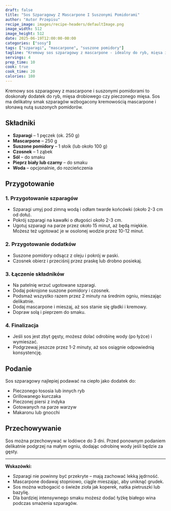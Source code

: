 ```yaml
---
draft: false
title: "Sos Szparagowy Z Mascarpone I Suszonymi Pomidorami"
author: "Autor Przepisu"
recipe_image: images/recipe-headers/defaultImage.png
image_width: 512
image_height: 512
date: 2025-06-19T12:00:00-00:00
categories: ["sosy"]
tags: ["szparagi", "mascarpone", "suszone pomidory"]
tagline: "Kremowy sos szparagowy z mascarpone - idealny do ryb, mięsa i warzyw!"
servings: 4
prep_time: 10
cook: true
cook_time: 20
calories: 180
---
```


Kremowy sos szparagowy z mascarpone i suszonymi pomidorami to doskonały dodatek do ryb, mięsa drobiowego czy pieczonego mięsa. Sos ma delikatny smak szparagów wzbogacony kremowością mascarpone i słonawą nutą suszonych pomidorów.

## Składniki

- **Szparagi** – 1 pęczek (ok. 250 g)
- **Mascarpone** – 250 g
- **Suszone pomidory** – 1 słoik (lub około 100 g)
- **Czosnek** – 1 ząbek
- **Sól** – do smaku
- **Pieprz biały lub czarny** – do smaku
- **Woda** – opcjonalnie, do rozcieńczenia

## Przygotowanie

### 1. Przygotowanie szparagów
- Szparagi umyj pod zimną wodą i odłam twarde końcówki (około 2-3 cm od dołu).
- Pokrój szparagi na kawałki o długości około 2-3 cm.
- Ugotuj szparagi na parze przez około 15 minut, aż będą miękkie. Możesz też ugotować je w osolonej wodzie przez 10-12 minut.

### 2. Przygotowanie dodatków
- Suszone pomidory odsącz z oleju i pokrój w paski.
- Czosnek obierz i przeciśnij przez praskę lub drobno posiekaj.

### 3. Łączenie składników
- Na patelnię wrzuć ugotowane szparagi.
- Dodaj pokrojone suszone pomidory i czosnek.
- Podsmaż wszystko razem przez 2 minuty na średnim ogniu, mieszając delikatnie.
- Dodaj mascarpone i mieszaj, aż sos stanie się gładki i kremowy.
- Dopraw solą i pieprzem do smaku.

### 4. Finalizacja
- Jeśli sos jest zbyt gęsty, możesz dolać odrobinę wody (po łyżce) i wymieszać.
- Podgrzewaj jeszcze przez 1-2 minuty, aż sos osiągnie odpowiednią konsystencję.

## Podanie

Sos szparagowy najlepiej podawać na ciepło jako dodatek do:
- Pieczonego łososia lub innych ryb
- Grillowanego kurczaka
- Pieczonej piersi z indyka
- Gotowanych na parze warzyw
- Makaronu lub gnocchi

## Przechowywanie

Sos można przechowywać w lodówce do 3 dni. Przed ponownym podaniem delikatnie podgrzej na małym ogniu, dodając odrobinę wody jeśli będzie za gęsty.

---

**Wskazówki:**
- Szparagi nie powinny być przekryte – mają zachować lekką jędrność.
- Mascarpone dodawaj stopniowo, ciągle mieszając, aby uniknąć grudek.
- Sos można wzbogacić o świeże zioła jak koperek, natka pietruszki lub bazylię.
- Dla bardziej intensywnego smaku możesz dodać łyżkę białego wina podczas smażenia szparagów.
